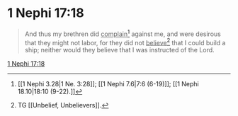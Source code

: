 # 1 Nephi 17:18

> And thus my brethren did <u>complain</u>[^a] against me, and were desirous that they might not labor, for they did not <u>believe</u>[^b] that I could build a ship; neither would they believe that I was instructed of the Lord.

[1 Nephi 17:18](https://www.churchofjesuschrist.org/study/scriptures/bofm/1-ne/17?lang=eng&id=p18#p18)


[^a]: [[1 Nephi 3.28|1 Ne. 3:28]]; [[1 Nephi 7.6|7:6 (6-19)]]; [[1 Nephi 18.10|18:10 (9-22).]]
[^b]: TG [[Unbelief, Unbelievers]].
